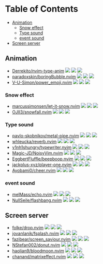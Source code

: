 # Table of Contents

<!-- toc -->

- [Animation](#animation)
  * [Snow effect](#snow-effect)
  * [Type sound](#type-sound)
  * [event sound](#event-sound)
- [Screen server](#screen-server)

<!-- tocstop -->

## Animation

- [Derrekito/nvim-type-anim](https://github.com/Derrekito/nvim-type-anim) ![](https://img.shields.io/github/stars/Derrekito/nvim-type-anim) ![](https://img.shields.io/github/last-commit/Derrekito/nvim-type-anim) ![](https://img.shields.io/github/commit-activity/y/Derrekito/nvim-type-anim)
- [paradoxskin/boringBubble.nvim](https://github.com/paradoxskin/boringBubble.nvim) ![](https://img.shields.io/github/stars/paradoxskin/boringBubble.nvim) ![](https://img.shields.io/github/last-commit/paradoxskin/boringBubble.nvim) ![](https://img.shields.io/github/commit-activity/y/paradoxskin/boringBubble.nvim)
- [V-U-Simon/power_emoji.nvim](https://github.com/V-U-Simon/power_emoji.nvim) ![](https://img.shields.io/github/stars/V-U-Simon/power_emoji.nvim) ![](https://img.shields.io/github/last-commit/V-U-Simon/power_emoji.nvim) ![](https://img.shields.io/github/commit-activity/y/V-U-Simon/power_emoji.nvim)

### Snow effect

- [marcussimonsen/let-it-snow.nvim](https://github.com/marcussimonsen/let-it-snow.nvim) ![](https://img.shields.io/github/stars/marcussimonsen/let-it-snow.nvim) ![](https://img.shields.io/github/last-commit/marcussimonsen/let-it-snow.nvim) ![](https://img.shields.io/github/commit-activity/y/marcussimonsen/let-it-snow.nvim)
- [OJII3/snowfall.nvim](https://github.com/OJII3/snowfall.nvim) ![](https://img.shields.io/github/stars/OJII3/snowfall.nvim) ![](https://img.shields.io/github/last-commit/OJII3/snowfall.nvim) ![](https://img.shields.io/github/commit-activity/y/OJII3/snowfall.nvim)

### Type sound

- [pavlo-skobnikov/metal-pipe.nvim](https://github.com/pavlo-skobnikov/metal-pipe.nvim) ![](https://img.shields.io/github/stars/pavlo-skobnikov/metal-pipe.nvim) ![](https://img.shields.io/github/last-commit/pavlo-skobnikov/metal-pipe.nvim) ![](https://img.shields.io/github/commit-activity/y/pavlo-skobnikov/metal-pipe.nvim)
- [whleucka/reverb.nvim](https://github.com/whleucka/reverb.nvim) ![](https://img.shields.io/github/stars/whleucka/reverb.nvim) ![](https://img.shields.io/github/last-commit/whleucka/reverb.nvim) ![](https://img.shields.io/github/commit-activity/y/whleucka/reverb.nvim)
- [v1nh1shungry/typewriter.nvim](https://github.com/v1nh1shungry/typewriter.nvim) ![](https://img.shields.io/github/stars/v1nh1shungry/typewriter.nvim) ![](https://img.shields.io/github/last-commit/v1nh1shungry/typewriter.nvim) ![](https://img.shields.io/github/commit-activity/y/v1nh1shungry/typewriter.nvim)
- [Magic-JD/NoisyVim.nvim](https://github.com/Magic-JD/NoisyVim.nvim) ![](https://img.shields.io/github/stars/Magic-JD/NoisyVim.nvim) ![](https://img.shields.io/github/last-commit/Magic-JD/NoisyVim.nvim) ![](https://img.shields.io/github/commit-activity/y/Magic-JD/NoisyVim.nvim)
- [EggbertFluffle/beepboop.nvim](https://github.com/EggbertFluffle/beepboop.nvim) ![](https://img.shields.io/github/stars/EggbertFluffle/beepboop.nvim) ![](https://img.shields.io/github/last-commit/EggbertFluffle/beepboop.nvim) ![](https://img.shields.io/github/commit-activity/y/EggbertFluffle/beepboop.nvim)
- [jackplus-xyz/player-one.nvim](https://github.com/jackplus-xyz/player-one.nvim) ![](https://img.shields.io/github/stars/jackplus-xyz/player-one.nvim) ![](https://img.shields.io/github/last-commit/jackplus-xyz/player-one.nvim) ![](https://img.shields.io/github/commit-activity/y/jackplus-xyz/player-one.nvim)
- [Ayobami0/cheer.nvim](https://github.com/Ayobami0/cheer.nvim) ![](https://img.shields.io/github/stars/Ayobami0/cheer.nvim) ![](https://img.shields.io/github/last-commit/Ayobami0/cheer.nvim) ![](https://img.shields.io/github/commit-activity/y/Ayobami0/cheer.nvim)

### event sound

- [melMass/echo.nvim](https://github.com/melMass/echo.nvim) ![](https://img.shields.io/github/stars/melMass/echo.nvim) ![](https://img.shields.io/github/last-commit/melMass/echo.nvim) ![](https://img.shields.io/github/commit-activity/y/melMass/echo.nvim)
- [NullSeile/flashbang.nvim](https://github.com/NullSeile/flashbang.nvim) ![](https://img.shields.io/github/stars/NullSeile/flashbang.nvim) ![](https://img.shields.io/github/last-commit/NullSeile/flashbang.nvim) ![](https://img.shields.io/github/commit-activity/y/NullSeile/flashbang.nvim)

## Screen server

- [folke/drop.nvim](https://github.com/folke/drop.nvim) ![](https://img.shields.io/github/stars/folke/drop.nvim) ![](https://img.shields.io/github/last-commit/folke/drop.nvim) ![](https://img.shields.io/github/commit-activity/y/folke/drop.nvim)
- [jovanlanik/fsplash.nvim](https://github.com/jovanlanik/fsplash.nvim) ![](https://img.shields.io/github/stars/jovanlanik/fsplash.nvim) ![](https://img.shields.io/github/last-commit/jovanlanik/fsplash.nvim) ![](https://img.shields.io/github/commit-activity/y/jovanlanik/fsplash.nvim)
- [fazibear/screen_saviour.nvim](https://github.com/fazibear/screen_saviour.nvim) ![](https://img.shields.io/github/stars/fazibear/screen_saviour.nvim) ![](https://img.shields.io/github/last-commit/fazibear/screen_saviour.nvim) ![](https://img.shields.io/github/commit-activity/y/fazibear/screen_saviour.nvim)
- [NStefan002/donut.nvim](https://github.com/NStefan002/donut.nvim) ![](https://img.shields.io/github/stars/NStefan002/donut.nvim) ![](https://img.shields.io/github/last-commit/NStefan002/donut.nvim) ![](https://img.shields.io/github/commit-activity/y/NStefan002/donut.nvim)
- [haolian9/bloodmoon.nvim](https://github.com/haolian9/bloodmoon.nvim) ![](https://img.shields.io/github/stars/haolian9/bloodmoon.nvim) ![](https://img.shields.io/github/last-commit/haolian9/bloodmoon.nvim) ![](https://img.shields.io/github/commit-activity/y/haolian9/bloodmoon.nvim)
- [chanand/matrixeffect.nvim](https://github.com/chanand/matrixeffect.nvim) ![](https://img.shields.io/github/stars/chanand/matrixeffect.nvim) ![](https://img.shields.io/github/last-commit/chanand/matrixeffect.nvim) ![](https://img.shields.io/github/commit-activity/y/chanand/matrixeffect.nvim)
